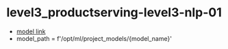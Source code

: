 # level3_productserving-level3-nlp-01

- [model link]()
- model_path = f'/opt/ml/project_models/{model_name}'